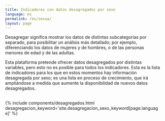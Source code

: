 ```yaml
---
title: Indicadores con datos desagregados por sexo
language: es
permalink: /es/sexua/
layout: page
---
```



<div class="container">
<p>Desagregar significa mostrar los datos de distintas subcategorías por separado, para posibilitar un análisis más detallado; por ejemplo, diferenciando los datos de mujeres y de hombres, o de las personas menores de edad y de las adultas.</p>
<p>Esta plataforma pretende ofrecer datos desagregados por distintas variables, pero esto no es posible para todos los indicadores.  Esta es la lista de indicadores para los que en estos momentos hay información desagregada por sexo; es una lista en proceso de crecimiento, que irá ampliándose a medida que aumente la disponibilidad de nuevos datos desagregados.</p>
<br>
{% include components/desagregados.html desagregacion_keyword='site.desagregacion_sexo_keyword[page.language]' %}
</div>
